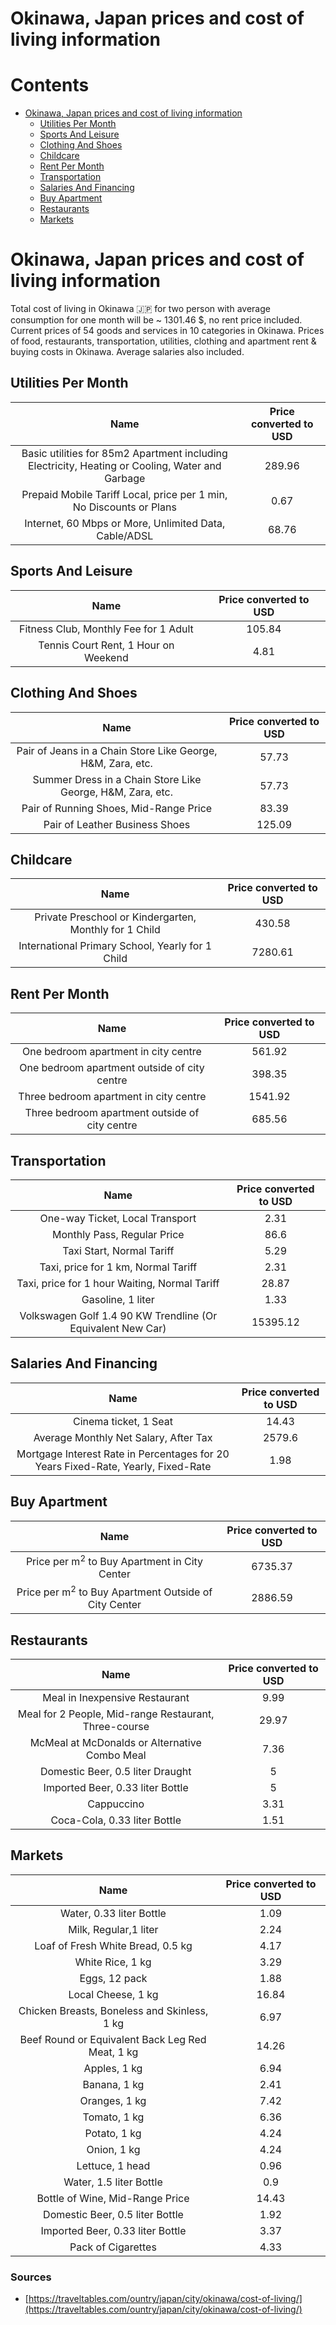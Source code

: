 
Okinawa, Japan prices and cost of living information
====================================================

Contents
========

* [Okinawa, Japan prices and cost of living information](#okinawa-japan-prices-and-cost-of-living-information)
	* [Utilities Per Month](#utilities-per-month)
	* [Sports And Leisure](#sports-and-leisure)
	* [Clothing And Shoes](#clothing-and-shoes)
	* [Childcare](#childcare)
	* [Rent Per Month](#rent-per-month)
	* [Transportation](#transportation)
	* [Salaries And Financing](#salaries-and-financing)
	* [Buy Apartment](#buy-apartment)
	* [Restaurants](#restaurants)
	* [Markets](#markets)

# Okinawa, Japan prices and cost of living information


Total cost of living in Okinawa 🇯🇵 for two person with average consumption for one month will be ~ 1301.46 $, no rent 
price included. Current prices of 54 goods and services in 10 categories  in Okinawa. Prices of food, restaurants, 
transportation, utilities, clothing and apartment rent & buying costs in Okinawa. Average salaries also included.
## Utilities Per Month
  

|Name|Price converted to USD|
| :---: | :---: |
|Basic utilities for 85m2 Apartment including Electricity, Heating or Cooling, Water and Garbage|289.96|
|Prepaid Mobile Tariff Local, price per 1 min, No Discounts or Plans|0.67|
|Internet, 60 Mbps or More, Unlimited Data, Cable/ADSL|68.76|
  

## Sports And Leisure
  

|Name|Price converted to USD|
| :---: | :---: |
|Fitness Club, Monthly Fee for 1 Adult|105.84|
|Tennis Court Rent, 1 Hour on Weekend|4.81|
  

## Clothing And Shoes
  

|Name|Price converted to USD|
| :---: | :---: |
|Pair of Jeans in a Chain Store Like George, H&M, Zara, etc.|57.73|
|Summer Dress in a Chain Store Like George, H&M, Zara, etc.|57.73|
|Pair of Running Shoes, Mid-Range Price|83.39|
|Pair of Leather Business Shoes|125.09|
  

## Childcare
  

|Name|Price converted to USD|
| :---: | :---: |
|Private Preschool or Kindergarten, Monthly for 1 Child|430.58|
|International Primary School, Yearly for 1 Child|7280.61|
  

## Rent Per Month
  

|Name|Price converted to USD|
| :---: | :---: |
|One bedroom apartment in city centre|561.92|
|One bedroom apartment outside of city centre|398.35|
|Three bedroom apartment in city centre|1541.92|
|Three bedroom apartment outside of city centre|685.56|
  

## Transportation
  

|Name|Price converted to USD|
| :---: | :---: |
|One-way Ticket, Local Transport|2.31|
|Monthly Pass, Regular Price|86.6|
|Taxi Start, Normal Tariff|5.29|
|Taxi, price for 1 km, Normal Tariff|2.31|
|Taxi, price for 1 hour Waiting, Normal Tariff|28.87|
|Gasoline, 1 liter|1.33|
|Volkswagen Golf 1.4 90 KW Trendline (Or Equivalent New Car)|15395.12|
  

## Salaries And Financing
  

|Name|Price converted to USD|
| :---: | :---: |
|Cinema ticket, 1 Seat|14.43|
|Average Monthly Net Salary, After Tax|2579.6|
|Mortgage Interest Rate in Percentages for 20 Years Fixed-Rate, Yearly, Fixed-Rate|1.98|
  

## Buy Apartment
  

|Name|Price converted to USD|
| :---: | :---: |
|Price per m<sup>2</sup> to Buy Apartment in City Center|6735.37|
|Price per m<sup>2</sup> to Buy Apartment Outside of City Center|2886.59|
  

## Restaurants
  

|Name|Price converted to USD|
| :---: | :---: |
|Meal in Inexpensive Restaurant|9.99|
|Meal for 2 People, Mid-range Restaurant, Three-course|29.97|
|McMeal at McDonalds or Alternative Combo Meal|7.36|
|Domestic Beer, 0.5 liter Draught|5|
|Imported Beer, 0.33 liter Bottle|5|
|Cappuccino|3.31|
|Coca-Cola, 0.33 liter Bottle|1.51|
  

## Markets
  

|Name|Price converted to USD|
| :---: | :---: |
|Water, 0.33 liter Bottle|1.09|
|Milk, Regular,1 liter|2.24|
|Loaf of Fresh White Bread, 0.5 kg|4.17|
|White Rice, 1 kg|3.29|
|Eggs, 12 pack|1.88|
|Local Cheese, 1 kg|16.84|
|Chicken Breasts, Boneless and Skinless, 1 kg|6.97|
|Beef Round or Equivalent Back Leg Red Meat, 1 kg |14.26|
|Apples, 1 kg|6.94|
|Banana, 1 kg|2.41|
|Oranges, 1 kg|7.42|
|Tomato, 1 kg|6.36|
|Potato, 1 kg|4.24|
|Onion, 1 kg|4.24|
|Lettuce, 1 head|0.96|
|Water, 1.5 liter Bottle|0.9|
|Bottle of Wine, Mid-Range Price|14.43|
|Domestic Beer, 0.5 liter Bottle|1.92|
|Imported Beer, 0.33 liter Bottle|3.37|
|Pack of Cigarettes|4.33|
  

### Sources

- [https://traveltables.com/ountry/japan/city/okinawa/cost-of-living/](https://traveltables.com/ountry/japan/city/okinawa/cost-of-living/)
